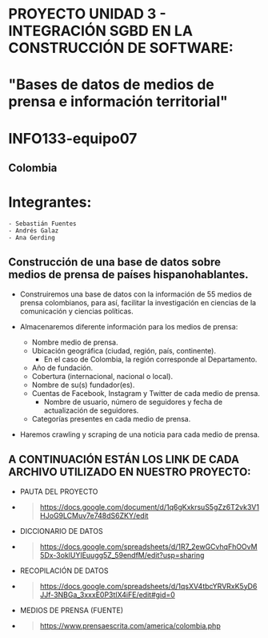# PROYECTO UNIDAD 3 - INTEGRACIÓN SGBD EN LA CONSTRUCCIÓN DE SOFTWARE:
# "Bases de datos de medios de prensa e información territorial"
# INFO133-equipo07
## Colombia
# Integrantes:
    - Sebastián Fuentes
    - Andrés Galaz
    - Ana Gerding
## Construcción de una base de datos sobre medios de prensa de países hispanohablantes.
- Construiremos una base de datos con la información de 55 medios de prensa colombianos, para así, facilitar la investigación en ciencias de la comunicación y ciencias políticas.

- Almacenaremos diferente información para los medios de prensa:
    - Nombre medio de prensa.
    - Ubicación geográfica (ciudad, región, país, continente).
        - En el caso de Colombia, la región corresponde al Departamento.
    - Año de fundación.
    - Cobertura (internacional, nacional o local).
    - Nombre de su(s) fundador(es).
    - Cuentas de Facebook, Instagram y Twitter de cada medio de prensa.
        - Nombre de usuario, número de seguidores y fecha de actualización de seguidores.
    - Categorías presentes en cada medio de prensa.

- Haremos crawling y scraping de una noticia para cada medio de prensa.

## A CONTINUACIÓN ESTÁN LOS LINK DE CADA ARCHIVO UTILIZADO EN NUESTRO PROYECTO:

- PAUTA DEL PROYECTO 
- > https://docs.google.com/document/d/1q6gKxkrsuS5gZz6T2vk3V1HJoG9LCMuv7e748dS6ZKY/edit 

- DICCIONARIO DE DATOS 
- > https://docs.google.com/spreadsheets/d/1R7_2ewGCvhqFhOOvM5Dx-3oklUYIEuugg5Z_59endfM/edit?usp=sharing

- RECOPILACIÓN DE DATOS
- > https://docs.google.com/spreadsheets/d/1qsXV4tbcYRVRxK5yD6JJf-3NBGa_3xxxE0P3tIX4iFE/edit#gid=0

- MEDIOS DE PRENSA (FUENTE)
- > https://www.prensaescrita.com/america/colombia.php


